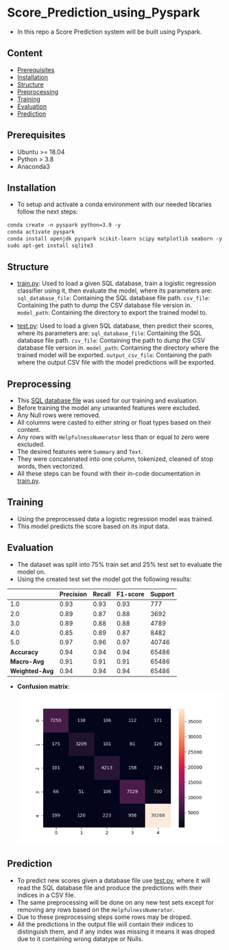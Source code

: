 # Score_Prediction_using_Pyspark
- In this repo a Score Prediction system will be built using Pyspark.

## Content
- [Prerequisites](#prerequisites)
- [Installation](#installation)
- [Structure](#structure)
- [Preprocessing](#preprocessing)
- [Training](#training)
- [Evaluation](#evaluation)
- [Prediction](#prediction)

## Prerequisites
- Ubuntu >= 18.04
- Python > 3.8
- Anaconda3

## Installation
- To setup and activate a conda environment with our needed libraries follow the next steps:
```
conda create -n pyspark python=3.9 -y
conda activate pyspark
conda install openjdk pyspark scikit-learn scipy matplotlib seaborn -y
sudo apt-get install sqlite3
```

## Structure
- [train.py](train.py): Used to load a given SQL database, train a logistic regression classifier using it, then evaluate the model, where its parameters are:
`sql_database_file`: Containing the SQL database file path.
`csv_file`: Containing the path to dump the CSV database file version in.
`model_path`: Containing the directory to export the trained model to.

- [test.py](test.py): Used to load a given SQL database, then predict their scores, where its parameters are:
`sql_database_file`: Containing the SQL database file path.
`csv_file`: Containing the path to dump the CSV database file version in.
`model_path`: Containing the directory where the trained model will be exported.
`output_csv_file`: Containing the path where the output CSV file with the model predictions will be exported.

## Preprocessing
- This [SQL database file](https://drive.google.com/file/d/1aN1Ln4exHJzI7vL9xN8Pg4YqYer7_ZdZ/view) was used for our training and evaluation.
- Before training the model any unwanted features were excluded.
- Any Null rows were removed.
- All columns were casted to either string or float types based on their content.
- Any rows with `HelpfulnessNumerator` less than or equal to zero were excluded.
- The desired features were `Summary` and `Text`.
- They were concatenated into one column, tokenized, cleaned of stop words, then vectorized.
- All these steps can be found with their in-code documentation in [train.py](train.py).

## Training
- Using the preprocessed data a logistic regression model was trained.
- This model predicts the score based on its input data.

## Evaluation
- The dataset was split into 75% train set and 25% test set to evaluate the model on.
- Using the created test set the model got the following results:              

|  | **Precision** | **Recall** | **F1-score** | **Support** |
| ------ | ------ | ------ | ------ | ------ | 
| 1.0 | 0.93 | 0.93 | 0.93 | 777 |
| 2.0 | 0.89 | 0.87 | 0.88 | 3692 |
| 3.0 | 0.89 | 0.88 | 0.88 | 4789 |
| 4.0 | 0.85 | 0.89 | 0.87 | 8482 |
| 5.0 | 0.97 | 0.96 | 0.97 | 40746 |
| **Accuracy** | 0.94 | 0.94 | 0.94 | 65486 |
| **Macro-Avg** | 0.91 | 0.91 | 0.91 | 65486 |
| **Weighted-Avg** | 0.94 | 0.94 | 0.94 | 65486 |
- **Confusion matrix**:                        
![alt text](Confusion_matrix.png)

## Prediction
- To predict new scores given a database file use [test.py](test.py), where it will read the SQL database file and produce the predictions with their indices in a CSV file.
- The same preprocessing will be done on any new test sets except for removing any rows based on the `HelpfulnessNumerator`.
- Due to these preprocessing steps some rows may be droped.
- All the predictions in the output file will contain their indices to distinguish them, and if any index was missing it means it was droped due to it containing wrong datatype or Nulls.





